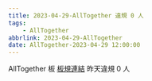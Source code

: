 ```yaml
---
title: 2023-04-29-AllTogether 違規 0 人
tags:
    - AllTogether
abbrlink: 2023-04-29-AllTogether
date: AllTogether-2023-04-29 12:00:00
---
```

AllTogether 板 [板規連結](https://www.ptt.cc/bbs/AllTogether/M.1643211430.A.5FB.html)
昨天違規 0 人
